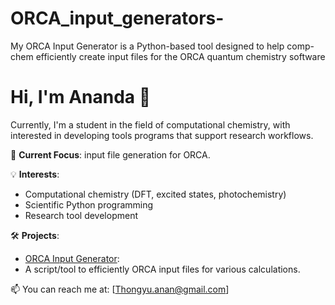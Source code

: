 # ORCA_input_generators-
My ORCA Input Generator is a Python-based tool designed to help comp-chem efficiently create input files for the ORCA quantum chemistry software

# Hi, I'm Ananda 👋

Currently, I'm a student in the field of computational chemistry, with interested in developing tools programs
that support research workflows.

🔬 **Current Focus**: input file generation for ORCA.

💡 **Interests**:
- Computational chemistry (DFT, excited states, photochemistry)
- Scientific Python programming
- Research tool development

🛠️ **Projects**:
- [ORCA Input Generator](https://github.com/your-username/orca-input-generator):
- A script/tool to efficiently ORCA input files for various calculations.


📫 You can reach me at: [Thongyu.anan@gmail.com]
